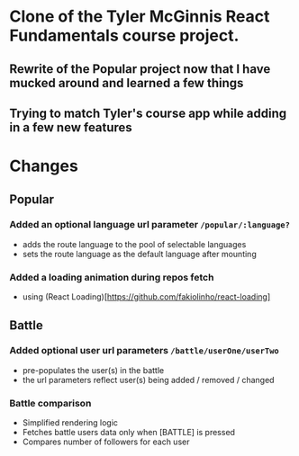 # Clone of the Tyler McGinnis React Fundamentals course project.

## Rewrite of the Popular project now that I have mucked around and learned a few things
## Trying to match Tyler's course app while adding in a few new features

# Changes

## Popular
### Added an optional language url parameter `/popular/:language?`
- adds the route language to the pool of selectable languages
- sets the route language as the default language after mounting
### Added a loading animation during repos fetch
- using (React Loading)[https://github.com/fakiolinho/react-loading]

## Battle
### Added optional user url parameters `/battle/userOne/userTwo`
- pre-populates the user(s) in the battle
- the url parameters reflect user(s) being added / removed / changed
### Battle comparison
- Simplified rendering logic
- Fetches battle users data only when [BATTLE] is pressed
- Compares number of followers for each user
